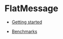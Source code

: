 # FlatMessage

- [Getting started](chapter-1/getting_started.md)

- [Benchmarks](chapter-2/benchmarks.md)

 